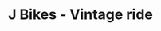 ---
title: "J Bikes - Vintage ride"
url: /villeneuve-les-avignon/j-bikes-vintage-ride/
shop: vélo
---